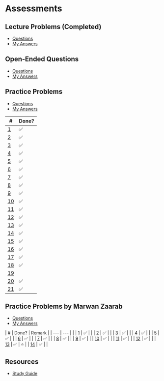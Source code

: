 # Assessments

## Lecture Problems (Completed)

- [Questions](https://docs.google.com/document/d/1Oyp7LaIggM2YU2jAWl58eq3W-S1PlfUOa3OdoRMK09A/edit)
- [My Answers](https://github.com/tsangsiu/RB120_OOP/blob/main/Assessments/Lecture_Problems/lecture_problems.md)

## Open-Ended Questions

- [Questions](https://docs.google.com/document/d/10Lg5TfMMqtADcHlPKiDUBqPDMB6Q63_Fs_uVGQG3ybQ/edit)
- [My Answers](https://github.com/tsangsiu/RB120_OOP/blob/main/Assessments/Open_Ended_Questions/open_ended_questions.md)

## Practice Problems

- [Questions](https://docs.google.com/document/d/10JvX-ArkfF8fIWQu8wPaYt7JJHrv_5E0gM0I2uPirwI/edit)
- [My Answers](https://github.com/tsangsiu/RB120_OOP/blob/main/Assessments/Practice_Problems/practice_problems.md)

| # | Done? |
| --- | --- |
| [1](https://github.com/tsangsiu/RB120_OOP/blob/main/Assessments/Practice_Problems/practice_problems.md#1) | :white_check_mark: |
| [2](https://github.com/tsangsiu/RB120_OOP/blob/main/Assessments/Practice_Problems/practice_problems.md#2) | :white_check_mark: |
| [3](https://github.com/tsangsiu/RB120_OOP/blob/main/Assessments/Practice_Problems/practice_problems.md#3) | :white_check_mark: |
| [4](https://github.com/tsangsiu/RB120_OOP/blob/main/Assessments/Practice_Problems/practice_problems.md#4) | :white_check_mark: |
| [5](https://github.com/tsangsiu/RB120_OOP/blob/main/Assessments/Practice_Problems/practice_problems.md#5) | :white_check_mark: |
| [6](https://github.com/tsangsiu/RB120_OOP/blob/main/Assessments/Practice_Problems/practice_problems.md#6) | :white_check_mark: |
| [7](https://github.com/tsangsiu/RB120_OOP/blob/main/Assessments/Practice_Problems/practice_problems.md#7) | :white_check_mark: |
| [8](https://github.com/tsangsiu/RB120_OOP/blob/main/Assessments/Practice_Problems/practice_problems.md#8) | :white_check_mark: |
| [9](https://github.com/tsangsiu/RB120_OOP/blob/main/Assessments/Practice_Problems/practice_problems.md#9) | :white_check_mark: |
| [10](https://github.com/tsangsiu/RB120_OOP/blob/main/Assessments/Practice_Problems/practice_problems.md#10) | :white_check_mark: |
| [11](https://github.com/tsangsiu/RB120_OOP/blob/main/Assessments/Practice_Problems/practice_problems.md#11) | :white_check_mark: |
| [12](https://github.com/tsangsiu/RB120_OOP/blob/main/Assessments/Practice_Problems/practice_problems.md#12) | :white_check_mark: |
| [13](https://github.com/tsangsiu/RB120_OOP/blob/main/Assessments/Practice_Problems/practice_problems.md#13) | :white_check_mark: |
| [14](https://github.com/tsangsiu/RB120_OOP/blob/main/Assessments/Practice_Problems/practice_problems.md#14) | :white_check_mark: |
| [15](https://github.com/tsangsiu/RB120_OOP/blob/main/Assessments/Practice_Problems/practice_problems.md#15) | :white_check_mark: |
| [16](https://github.com/tsangsiu/RB120_OOP/blob/main/Assessments/Practice_Problems/practice_problems.md#16) | :white_check_mark: |
| [17](https://github.com/tsangsiu/RB120_OOP/blob/main/Assessments/Practice_Problems/practice_problems.md#17) | :white_check_mark: |
| [18](https://github.com/tsangsiu/RB120_OOP/blob/main/Assessments/Practice_Problems/practice_problems.md#18) | :white_check_mark: |
| [19](https://github.com/tsangsiu/RB120_OOP/blob/main/Assessments/Practice_Problems/practice_problems.md#19) | |
| [20](https://github.com/tsangsiu/RB120_OOP/blob/main/Assessments/Practice_Problems/practice_problems.md#20) | :white_check_mark: |
| [21](https://github.com/tsangsiu/RB120_OOP/blob/main/Assessments/Practice_Problems/practice_problems.md#21) | :white_check_mark: |

## Practice Problems by Marwan Zaarab

- [Questions](https://medium.com/@marwan.zaarab/rb129-interview-assessment-prep-e2f120330240)
- [My Answers](https://github.com/tsangsiu/RB120_OOP/blob/main/Assessments/Practice_Problems_Marwan_Z/practice_problems_marwan_z.md)

| # | Done? | Remark |
| --- | --- | |
| [1](https://github.com/tsangsiu/RB120_OOP/blob/main/Assessments/Practice_Problems_Marwan_Z/practice_problems_marwan_z.md#1) | :white_check_mark: | |
| [2](https://github.com/tsangsiu/RB120_OOP/blob/main/Assessments/Practice_Problems_Marwan_Z/practice_problems_marwan_z.md#2) | :white_check_mark: | |
| [3](https://github.com/tsangsiu/RB120_OOP/blob/main/Assessments/Practice_Problems_Marwan_Z/practice_problems_marwan_z.md#3) | :white_check_mark: | |
| [4](https://github.com/tsangsiu/RB120_OOP/blob/main/Assessments/Practice_Problems_Marwan_Z/practice_problems_marwan_z.md#4) | :white_check_mark: | |
| [5](https://github.com/tsangsiu/RB120_OOP/blob/main/Assessments/Practice_Problems_Marwan_Z/practice_problems_marwan_z.md#5) | :white_check_mark: | |
| [6](https://github.com/tsangsiu/RB120_OOP/blob/main/Assessments/Practice_Problems_Marwan_Z/practice_problems_marwan_z.md#6) | :white_check_mark: | |
| [7](https://github.com/tsangsiu/RB120_OOP/blob/main/Assessments/Practice_Problems_Marwan_Z/practice_problems_marwan_z.md#7) | :white_check_mark: | |
| [8](https://github.com/tsangsiu/RB120_OOP/blob/main/Assessments/Practice_Problems_Marwan_Z/practice_problems_marwan_z.md#8) | :white_check_mark: | |
| [9](https://github.com/tsangsiu/RB120_OOP/blob/main/Assessments/Practice_Problems_Marwan_Z/practice_problems_marwan_z.md#9) | :white_check_mark: | |
| [10](https://github.com/tsangsiu/RB120_OOP/blob/main/Assessments/Practice_Problems_Marwan_Z/practice_problems_marwan_z.md#10) | :white_check_mark: | |
| [11](https://github.com/tsangsiu/RB120_OOP/blob/main/Assessments/Practice_Problems_Marwan_Z/practice_problems_marwan_z.md#11) | :white_check_mark: | |
| [12](https://github.com/tsangsiu/RB120_OOP/blob/main/Assessments/Practice_Problems_Marwan_Z/practice_problems_marwan_z.md#12) | :white_check_mark: | |
| [13](https://github.com/tsangsiu/RB120_OOP/blob/main/Assessments/Practice_Problems_Marwan_Z/practice_problems_marwan_z.md#13) | :white_check_mark: | :star: |
| [14](https://github.com/tsangsiu/RB120_OOP/blob/main/Assessments/Practice_Problems_Marwan_Z/practice_problems_marwan_z.md#14) | :white_check_mark: | |

## Resources

- [Study Guide](https://launchschool.com/lessons/3315a57a/assignments/5fe1a165)
